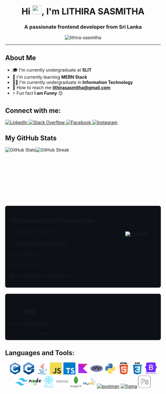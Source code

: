 <!-- GitHub Profile README.md -->

<div align="center">

# Hi <img src="https://raw.githubusercontent.com/MartinHeinz/MartinHeinz/master/wave.gif" width="30px" height="30px">, I'm LITHIRA SASMITHA

### A passionate frontend developer from Sri Lanka

<p align="center">
  <img src="https://komarev.com/ghpvc/?username=lithira-sasmitha&label=Profile%20views&color=0e75b6&style=flat" alt="lithira-sasmitha" />
</p>

---

</div>



## About Me

* 🎓 I'm currently undergraduate at **SLIT**
* 🌱 I'm currently learning **MERN Stack**
* 👨‍💻 I'm currently undergraduate in **Information Technology**
* 📧 How to reach me **lithirasasmitha@gmail.com**
* ⚡ Fun fact **I am Funny** 😊

## Connect with me:

<div align="left">
  <a href="https://linkedin.com/in/lithira-sasmitha" target="_blank">
    <img src="https://raw.githubusercontent.com/rahuldkjain/github-profile-readme-generator/master/src/images/icons/Social/linked-in-alt.svg" alt="LinkedIn" height="30" width="40" />
  </a>
  <a href="https://stackoverflow.com/users/lithira-sasmitha" target="_blank">
    <img src="https://raw.githubusercontent.com/rahuldkjain/github-profile-readme-generator/master/src/images/icons/Social/stack-overflow.svg" alt="Stack Overflow" height="30" width="40" />
  </a>
  <a href="https://fb.com/lithira.sasmitha.vidanagama" target="_blank">
    <img src="https://raw.githubusercontent.com/rahuldkjain/github-profile-readme-generator/master/src/images/icons/Social/facebook.svg" alt="Facebook" height="30" width="40" />
  </a>
  <a href="https://instagram.com/lithira.sasmitha" target="_blank">
    <img src="https://raw.githubusercontent.com/rahuldkjain/github-profile-readme-generator/master/src/images/icons/Social/instagram.svg" alt="Instagram" height="30" width="40" />
  </a>
</div>

## My GitHub Stats

<div align="center" style="display: flex; margin-bottom: 20px;">
  <img src="https://github-readme-stats.vercel.app/api?username=lithira-sasmitha&show_icons=true&theme=dark&hide_border=true&count_private=true" alt="GitHub Stats" height="170" />
  <img src="https://github-readme-streak-stats.herokuapp.com/?user=lithira-sasmitha&theme=dark&hide_border=true" alt="GitHub Streak" height="170" />
</div>

<div style="background-color: #0d1117; border-radius: 6px; padding: 15px; margin-bottom: 20px;">
  <div style="display: flex; justify-content: space-between;">
    <div>
      <h3>LITHIRA SASMITHA's GitHub Stats</h3>
      <p>⭐ Total Stars Earned: 76</p>
      <p>🕒 Total Commits (2025): 62</p>
      <p>🔄 Total PRs: 41</p>
      <p>❗ Total Issues: 1</p>
      <p>👨‍💻 Contributed to (last year): 4</p>
    </div>
    <div style="display: flex; align-items: center; justify-content: center;">
      <img src="https://raw.githubusercontent.com/lithira-sasmitha/lithira-sasmitha/main/assets/grade-b-plus.svg" width="100" height="100" alt="Grade B+" />
    </div>
  </div>
</div>

<div style="background-color: #0d1117; border-radius: 6px; padding: 15px; margin-bottom: 20px;">
  <div style="display: flex; justify-content: space-between;">
    <div style="text-align: center;">
      <h2>694</h2>
      <p>Total Contributions</p>
      <small>Feb 7, 2022 - Present</small>
    </div>
  </div>
</div>



## Languages and Tools:

<p align="center">
  <a href="#"><img src="https://raw.githubusercontent.com/devicons/devicon/master/icons/c/c-original.svg" alt="c" width="40" height="40"/></a>
  <a href="#"><img src="https://raw.githubusercontent.com/devicons/devicon/master/icons/cplusplus/cplusplus-original.svg" alt="cplusplus" width="40" height="40"/></a>
  <a href="#"><img src="https://raw.githubusercontent.com/devicons/devicon/master/icons/java/java-original.svg" alt="java" width="40" height="40"/></a>
  <a href="#"><img src="https://raw.githubusercontent.com/devicons/devicon/master/icons/javascript/javascript-original.svg" alt="javascript" width="40" height="40"/></a>
  <a href="#"><img src="https://raw.githubusercontent.com/devicons/devicon/master/icons/typescript/typescript-original.svg" alt="typescript" width="40" height="40"/></a>
  <a href="#"><img src="https://raw.githubusercontent.com/devicons/devicon/master/icons/kotlin/kotlin-original.svg" alt="kotlin" width="40" height="40"/></a>
  <a href="#"><img src="https://raw.githubusercontent.com/devicons/devicon/master/icons/php/php-original.svg" alt="php" width="40" height="40"/></a>
  <a href="#"><img src="https://raw.githubusercontent.com/devicons/devicon/master/icons/python/python-original.svg" alt="python" width="40" height="40"/></a>
  <a href="#"><img src="https://raw.githubusercontent.com/devicons/devicon/master/icons/html5/html5-original-wordmark.svg" alt="html5" width="40" height="40"/></a>
  <a href="#"><img src="https://raw.githubusercontent.com/devicons/devicon/master/icons/css3/css3-original-wordmark.svg" alt="css3" width="40" height="40"/></a>
  <a href="#"><img src="https://raw.githubusercontent.com/devicons/devicon/master/icons/bootstrap/bootstrap-plain-wordmark.svg" alt="bootstrap" width="40" height="40"/></a>
  <a href="#"><img src="https://raw.githubusercontent.com/devicons/devicon/master/icons/tailwindcss/tailwindcss-plain.svg" alt="tailwind" width="40" height="40"/></a>
  <a href="#"><img src="https://raw.githubusercontent.com/devicons/devicon/master/icons/nodejs/nodejs-original-wordmark.svg" alt="nodejs" width="40" height="40"/></a>
  <a href="#"><img src="https://raw.githubusercontent.com/devicons/devicon/master/icons/react/react-original-wordmark.svg" alt="react" width="40" height="40"/></a>
  <a href="#"><img src="https://raw.githubusercontent.com/devicons/devicon/master/icons/express/express-original-wordmark.svg" alt="express" width="40" height="40"/></a>
  <a href="#"><img src="https://raw.githubusercontent.com/devicons/devicon/master/icons/mongodb/mongodb-original-wordmark.svg" alt="mongodb" width="40" height="40"/></a>
  <a href="#"><img src="https://raw.githubusercontent.com/devicons/devicon/master/icons/mysql/mysql-original-wordmark.svg" alt="mysql" width="40" height="40"/></a>
  <a href="#"><img src="https://www.vectorlogo.zone/logos/getpostman/getpostman-icon.svg" alt="postman" width="40" height="40"/></a>
  <a href="#"><img src="https://www.vectorlogo.zone/logos/figma/figma-icon.svg" alt="figma" width="40" height="40"/></a>
  <a href="#"><img src="https://raw.githubusercontent.com/devicons/devicon/master/icons/photoshop/photoshop-line.svg" alt="photoshop" width="40" height="40"/></a>
</p>


